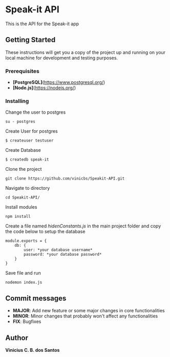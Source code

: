 # Speak-it API

This is the API for the Speak-it app

## Getting Started

These instructions will get you a copy of the project up and running on your local machine for development and testing purposes.

### Prerequisites

* **[PostgreSQL]**(https://www.postgresql.org/)
* **[Node.js]**(https://nodejs.org/)

### Installing

Change the user to postgres

```
su - postgres
```

Create User for postgres

```
$ createuser testuser
```

Create Database

```
$ createdb speak-it
```

Clone the project

```
git clone https://github.com/vinicbs/Speakit-API.git
```

Navigate to directory

```
cd Speakit-API/
```

Install modules

```
npm install
```

Create a file named *hidenConstants.js* in the main project folder and copy the code below to setup the database

```
module.exports = {
    db: {
        user: *your database username*
        password: *your database password*
    }
}
```

Save file and run

```
nodemon index.js
```

## Commit messages

* **MAJOR**: Add new feature or some major changes in core functionalities
* **MINOR**: Minor changes that probably won't affect any functionalities
* **FIX**: Bugfixes

## Author

**Vinicius C. B. dos Santos**